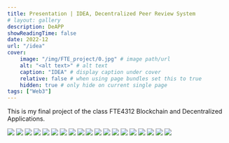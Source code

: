 ```yaml
--- 
title: Presentation | IDEA, Decentralized Peer Review System
# layout: gallery
description: DeAPP
showReadingTime: false
date: 2022-12
url: "/idea"
cover:
    image: "/img/FTE_project/0.jpg" # image path/url
    alt: "<alt text>" # alt text
    caption: "IDEA" # display caption under cover
    relative: false # when using page bundles set this to true
    hidden: true # only hide on current single page
tags: ["Web3"]
---
```


This is my final project of the class FTE4312 Blockchain and Decentralized Applications.



![](/img/FTE_project/0.jpg)
![](/img/FTE_project/1.jpg)
![](/img/FTE_project/2.jpg)
![](/img/FTE_project/3.jpg)
![](/img/FTE_project/4.jpg)
![](/img/FTE_project/5.jpg)
![](/img/FTE_project/6.jpg)
![](/img/FTE_project/7.jpg)
![](/img/FTE_project/8.jpg)
![](/img/FTE_project/9.jpg)
![](/img/FTE_project/10.jpg)
![](/img/FTE_project/11.jpg)
![](/img/FTE_project/12.jpg)
![](/img/FTE_project/13.jpg)
![](/img/FTE_project/14.jpg)
![](/img/FTE_project/15.jpg)
![](/img/FTE_project/16.jpg)
![](/img/FTE_project/17jpg)
![](/img/FTE_project/18.jpg)


